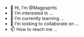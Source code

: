- 👋 Hi, I’m @Magpsprits
- 👀 I’m interested in ...
- 🌱 I’m currently learning ...
- 💞️ I’m looking to collaborate on ...
- 📫 How to reach me ...

<!---
Magpsprits/Magpsprits is a ✨ special ✨ repository because its `README.md` (this file) appears on your GitHub profile.
You can click the Preview link to take a look at your changes.
--->
